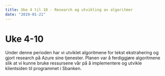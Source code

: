 ```yaml
---
title: Uke 4 til 10 - Research og utvikling av algoritmer
date: "2019-01-21"
---
```


# Uke 4-10

Under denne perioden har vi utviklet algoritmene for tekst ekstrahering og gjort research på Azure sine tjenester.
Planen var å ferdiggjøre algoritmene slik at vi kunne bruke ressursene vår på å implementere og utvikle klientsiden til programmet i Sbanken.

